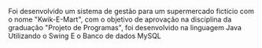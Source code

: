 Foi desenvolvido um sistema de gestão para um supermercado fictício com o nome "Kwik-E-Mart", com o objetivo de aprovação na disciplina da graduação "Projeto de Programas", foi desenvolvido na linguagem Java
Utilizando o Swing
E o Banco de dados MySQL
